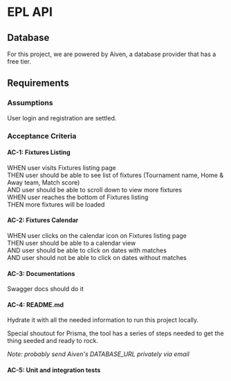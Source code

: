 # EPL API

## Database

For this project, we are powered by Aiven, a database provider that has a free tier.

## Requirements

### Assumptions

User login and registration are settled.

### Acceptance Criteria

#### AC-1: Fixtures Listing

WHEN user visits Fixtures listing page<br>
THEN user should be able to see list of fixtures (Tournament name, Home & Away team, Match score)<br>
AND user should be able to scroll down to view more fixtures<br>
WHEN user reaches the bottom of Fixtures listing<br>
THEN more fixtures will be loaded

#### AC-2: Fixtures Calendar

WHEN user clicks on the calendar icon on Fixtures listing page<br>
THEN user should be able to a calendar view<br>
AND user should be able to click on dates with matches<br>
AND user should not be able to click on dates without matches<br>

#### AC-3: Documentations
Swagger docs should do it

#### AC-4: README.md 
Hydrate it with all the needed information to run this project locally.

Special shoutout for Prisma, the tool has a series of steps needed to get the thing seeded and ready to rock.

_Note: probably send Aiven's DATABASE_URL privately via email_

#### AC-5: Unit and integration tests

